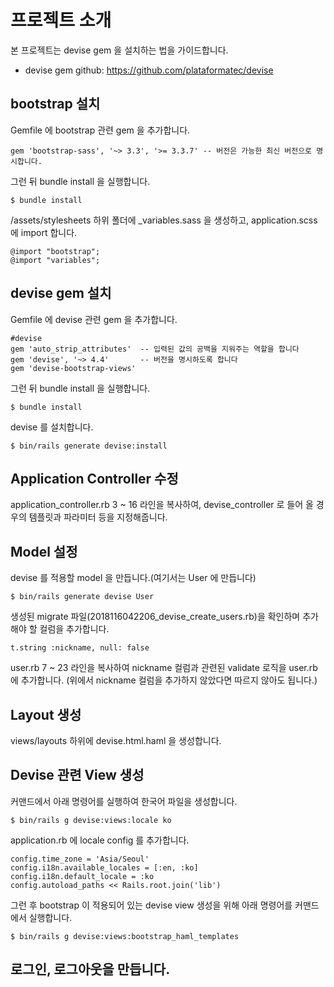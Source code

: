 # 프로젝트 소개

본 프로젝트는 devise gem 을 설치하는 법을 가이드합니다.
* devise gem github: https://github.com/plataformatec/devise

## bootstrap 설치 
Gemfile 에 bootstrap 관련 gem 을 추가합니다.
```
gem 'bootstrap-sass', '~> 3.3', '>= 3.3.7' -- 버전은 가능한 최신 버전으로 명시합니다.
```

그런 뒤 bundle install 을 실행합니다.
```
$ bundle install
```

/assets/stylesheets 하위 폴더에 _variables.sass 을 생성하고, application.scss 에 import 합니다.

```
@import "bootstrap";
@import "variables";
```


## devise gem 설치

Gemfile 에 devise 관련 gem 을 추가합니다.
```
#devise
gem 'auto_strip_attributes'  -- 입력된 값의 공백을 지워주는 역할을 합니다
gem 'devise', '~> 4.4'       -- 버전을 명시하도록 합니다
gem 'devise-bootstrap-views'
```

그런 뒤 bundle install 을 실행합니다.
```
$ bundle install
```

devise 를 설치합니다.
```
$ bin/rails generate devise:install
```


## Application Controller 수정

application_controller.rb 3 ~ 16 라인을 복사하여, devise_controller 로 들어 올 경우의 템플릿과 파라미터 등을 지정해줍니다.


## Model 설정

devise 를 적용할 model 을 만듭니다.(여기서는 User 에 만듭니다)
```
$ bin/rails generate devise User
```

생성된 migrate 파일(2018116042206_devise_create_users.rb)을 확인하며 추가해야 할 컬럼을 추가합니다.
```
t.string :nickname, null: false
```

user.rb 7 ~ 23 라인을 복사하여 nickname 컬럼과 관련된 validate 로직을 user.rb에 추가합니다.
(위에서 nickname 컬럼을 추가하지 않았다면 따르지 않아도 됩니다.)


## Layout 생성

views/layouts 하위에 devise.html.haml 을 생성합니다.


## Devise 관련 View 생성

커맨드에서 아래 명령어를 실행하여 한국어 파일을 생성합니다.
```
$ bin/rails g devise:views:locale ko
```

application.rb 에 locale config 를 추가합니다.
```
config.time_zone = 'Asia/Seoul'
config.i18n.available_locales = [:en, :ko]
config.i18n.default_locale = :ko
config.autoload_paths << Rails.root.join('lib')
```

그런 후 bootstrap 이 적용되어 있는 devise view 생성을 위해 아래 명령어를 커맨드에서 실행합니다.
```
$ bin/rails g devise:views:bootstrap_haml_templates
```


## 로그인, 로그아웃을 만듭니다.

